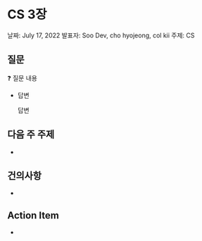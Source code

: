 # CS 3장

날짜: July 17, 2022
발표자: Soo Dev, cho hyojeong, col kii
주제: CS

## 질문

<aside>
❓ 질문 내용

</aside>

- 답변
    
    답변
    

## 다음 주 주제

- 

## 건의사항

- 

## Action Item

-